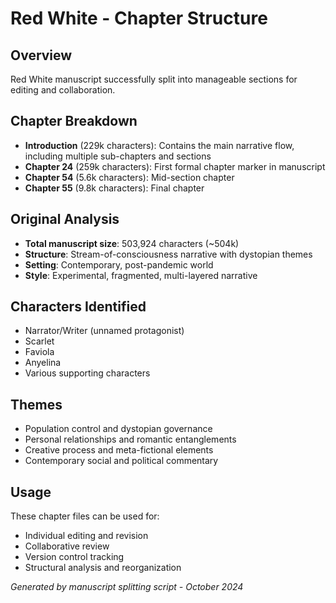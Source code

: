 # Red White - Chapter Structure

## Overview
Red White manuscript successfully split into manageable sections for editing and collaboration.

## Chapter Breakdown
- **Introduction** (229k characters): Contains the main narrative flow, including multiple sub-chapters and sections
- **Chapter 24** (259k characters): First formal chapter marker in manuscript 
- **Chapter 54** (5.6k characters): Mid-section chapter
- **Chapter 55** (9.8k characters): Final chapter

## Original Analysis
- **Total manuscript size**: 503,924 characters (~504k)
- **Structure**: Stream-of-consciousness narrative with dystopian themes
- **Setting**: Contemporary, post-pandemic world
- **Style**: Experimental, fragmented, multi-layered narrative

## Characters Identified
- Narrator/Writer (unnamed protagonist)
- Scarlet
- Faviola 
- Anyelina
- Various supporting characters

## Themes
- Population control and dystopian governance
- Personal relationships and romantic entanglements
- Creative process and meta-fictional elements
- Contemporary social and political commentary

## Usage
These chapter files can be used for:
- Individual editing and revision
- Collaborative review
- Version control tracking
- Structural analysis and reorganization

*Generated by manuscript splitting script - October 2024*